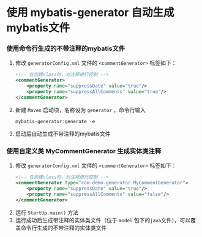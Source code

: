 # 使用 mybatis-generator 自动生成mybatis文件
### 使用命令行生成的不带注释的mybatis文件
1. 修改 `generatorConfig.xml` 文件的 `<commentGenerator>` 标签如下：
    ```xml
    <!-- 在创建class时，对注释进行控制 -->
    <commentGenerator>
        <property name="suppressDate" value="true"/>
        <property name="suppressAllComments" value="true"/>
    </commentGenerator>
    ```
2. 新建 `Maven` 启动项，名称设为 `generator` ，命令行输入
    ```shell
    mybatis-generator:generate -e
    ```
3. 启动后自动生成不带注释的mybatis文件

### 使用自定义类 MyCommentGenerator 生成实体类注释
1.  修改 `generatorConfig.xml` 文件的 `<commentGenerator>` 标签如下：
    ```xml
    <!-- 在创建class时，对注释进行控制 -->
    <commentGenerator type="com.demo.generator.MyCommentGenerator">
        <property name="suppressDate" value="true"/>
        <property name="suppressAllComments" value="false"/>
    </commentGenerator>
    ```
2. 运行 `StartUp.main()` 方法
3. 运行成功后生成带注释的实体类文件（位于 `model` 包下的`java`文件），可以覆盖命令行生成的不带注释的实体类文件
